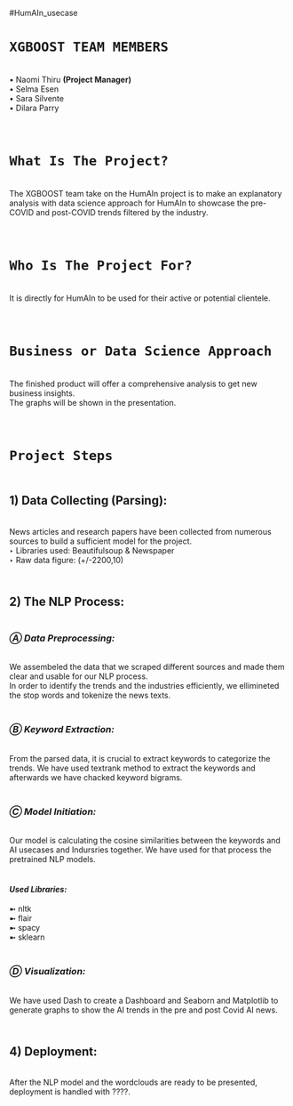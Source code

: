  #HumAIn_usecase

# **`XGBOOST TEAM MEMBERS`**
<br>• Naomi Thiru **(Project Manager)**
<br>• Selma Esen
<br>• Sara Silvente
<br>• Dilara Parry

# <br>``What Is The Project?``
<br>The XGBOOST team take on the HumAIn project is to make an explanatory analysis with data science approach for HumAIn to showcase the pre-COVID and post-COVID trends filtered by the industry.

# <br>``Who Is The Project For?``
<br>It is directly for HumAIn to be used for their active or potential clientele.

# <br>``Business or Data Science Approach``
<br>The finished product will offer a comprehensive analysis to get new business insights.
<br>The graphs will be shown in the presentation.

# <br> ``Project Steps``
## <br>**1) Data Collecting (Parsing):**
<br>News articles and research papers have been collected from numerous sources to build a sufficient model for the project.
<br>‣ Libraries used: Beautifulsoup & Newspaper
<br>‣ Raw data figure: (+/-2200,10)

## <br>**2) The NLP Process:**
### <br>*Ⓐ Data Preprocessing:*
<br>We assembeled the data that we scraped different sources and made them clear and usable for our NLP process. 
<br>In order to identify the trends and the industries efficiently, we ellimineted the stop words and tokenize the news texts. 


### <br>*Ⓑ Keyword Extraction:*
<br>From the parsed data, it is crucial to extract keywords to categorize the trends. We have used textrank method to extract the keywords and afterwards we have chacked keyword bigrams.


### <br>*Ⓒ Model Initiation:*
<br>Our model is calculating the cosine similarities between the keywords and AI usecases and Indursries together. We have used for that process the pretrained NLP models. 

#### <br>*Used Libraries:*
➼ nltk
<br> ➼ flair
<br> ➼ spacy
<br> ➼ sklearn


### <br>*Ⓓ Visualization:*
<br>We have used Dash to create a Dashboard and Seaborn and Matplotlib to generate graphs to show the AI trends in the pre and post Covid AI news. 

## <br>**4) Deployment:**
<br>After the NLP model and the wordclouds are ready to be presented, deployment is handled with ????.  </div>

